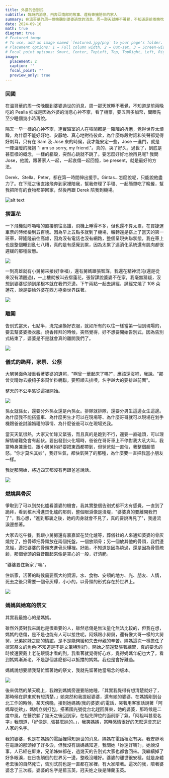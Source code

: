 ```yaml
---
title: 外婆的告別式
subtitle: 臨時的消息、飛奔回南部的故事、還有蜂擁陪伴的家人
summary: 在溫哥華的周一傍晚聽到婆婆過世的消息，周一那天就睡不著覺，不知道是前兩晚吃的 Pealla 抑或是因為外婆的消息心神不寧，看了機票，要五百多加幣，闔眼先至少睡個幾小時...
date: 2024-09-16
math: true
diagram: true
# Featured image
# To use, add an image named `featured.jpg/png` to your page's folder.
# Placement options: 1 = Full column width, 2 = Out-set, 3 = Screen-width
# Focal point options: Smart, Center, TopLeft, Top, TopRight, Left, Right, BottomLeft, Bottom, BottomRight
image:
  placement: 2
  caption: ''
  focal_point: ""
  preview_only: true
---
```


### 回國
在溫哥華的周一傍晚聽到婆婆過世的消息，周一那天就睡不著覺，不知道是前兩晚吃的 Pealla 抑或是因為外婆的消息心神不寧，看了機票，要五百多加幣，闔眼先至少睡個幾小時再說。

隔天一早一樣的心神不寧，連實驗室的人在喧鬧都是一陣陣的折磨，覺得世界太煩躁，為什麼不能好好地、安靜地、真心地對待彼此，為什麼每段對話和笑聲都覺得好刺耳，只有在 Sam 及 Jose 來的時候，我才能安定一些，Jose 一進門，就是一陣溫暖的擁抱 "I am so sorry, my friend."。真的，哭了好久，過世了，到底是甚麼樣的概念，一樣的軀殼，突然心跳就不跳了。要怎麼好好地說再見呢? 我問 Jose，他說，跟著家人一起，一起哀傷一起回憶，be present，就是最好的方法。

Derek、Stella、Peter，都在第一時間伸出援手。Gintas...怎麼說呢，只能說他盡力了。在下班之後直接飛奔到家裡陪我，幫我修理了手環、一起簡單吃了晚餐，幫我把所有的食物都帶回家，然後再跟 Derek 陪我到機場。

![alt text](./featured.JPG)



### 摺蓮花
一下飛機就呼嚕嚕的直接前往高雄，飛機上睡得不多，但也還不算太累，在買捷運車票的時候檢到五百塊。因為早上五點多就到了機場，輾轉還是搭上了當天的第一班車，砰隆隆前往高雄，因為沒有電話也沒有網路，整個呈現失聯狀態，我在車上也是整個睡到亂七八糟，真的是有感覺到累，因為太累了連消化系統還有肌肉都很遲緩的那種疲憊。

![](./IMG_7430.JPG)


一到高雄就有小舅舅來接(好幸福)，還有舅媽跟張智謀，我還在精神混沌(還是從來沒有清醒過)，一上樓就被叫去摺蓮花，張智謀說婆婆不在家，我毫無猜疑，沒想到婆婆從頭到尾根本就在我們旁邊。下午兩點一起去誦經，誦經完燒了 108 朵蓮花，說是要給外婆在西方極樂世界踩著。

![](./IMG_7427.JPG)


### 離開

告別式當天，七點半，洗完澡換好衣服，就如所有的以往一樣當第一個到現場的，要去幫婆婆換衣服。燒香拜拜的時候，突然覺得，好不想要開始告別式，因為告別式結束了，婆婆是不是就會真的離開我們了。

![](./IMG_7423.JPG)

### 儀式的跪拜，家祭、公祭

大舅舅面色凝重看著婆婆的遺照，"啊曾一華起床了嗎?"，應該還沒吧，我說。"那曾奕晴妳去搬椅子來幫忙掛輓聯，要照順去排噢，名字越大的要排越前面"。

整天的不公平感從這裡開始。

![](./IMG_7478.JPG)

孫女就孫女，還要分外孫女還是內孫女。排隊就排隊，還要分男生這邊女生這邊。為什麼我不能搭靈車、為什麼男生才可以在現場等、為什麼哥哥就可以現場在划手機跟爸爸討論婚禮的事情、為什麼爸爸可以在現場兇我。

當天天氣很熱，大家又忙碌又緊張，而且真的是跪到不行，還要一直磕頭，可以理解情緒難免會有起伏。要出發到火化場時，爸爸在哥哥車上不停對我大吼大叫，我當時身兼重任，跟小舅舅約好要把東西都帶到，但爸爸就一直催，我整個超憤怒。"你才莫名其妙"，我好生氣，都快氣哭了的那種，為什麼要一直把我當小朋友一樣。

我從那開始，將近四天都沒有再跟爸爸說話。

![](./IMG_7480.JPG)

### 燃燒與骨灰
爭取到了可以到焚化爐看婆婆的機會，我其實整個告別式都不太有感覺，一直到了跪拜，看到棺木滑進焚化爐的那刻，整個眼淚像是潰堤，"婆婆真的要離開我們了"，我心想，"進到那裏之後，她的肉身就會不見了，真的要說再見了"，我邊流淚邊想著。

大家去吃午餐，我跟小舅舅還有嘉嘉留在焚化爐等，葬儀社的人來通知婆婆的骨灰燒完了，撿骨師把骨頭放在兩個托盤，一個放頭骨；另一個放其他的骨頭，我們邊念經，邊把婆婆的骨頭夾進骨灰罈裡。好脆，不知道是因為燒過，還是因為骨質疏鬆，那個骨頭的聲音聽起來像是空心的一般，好清脆。

"婆婆要住新家了噢"。

住新家，活著的時候需要廣大的資源，水、食物、安頓的地方、光、朋友、人情，死去之後只需要一個骨灰罈，小小的，以骨頭的形式存在於世界上。

![](./IMG_7457.JPG)

### 媽媽與她寫的祭文
其實我最擔心的是媽媽。

雖然外婆對我來說也是很重要的人，雖然悲傷是無法量化無法比較的，但我在想，媽媽的悲傷，是不是也能有人可以接住呢。阿姨跟小舅舅，還有像大哥一樣的大舅舅，兄弟姊妹之間的情誼，是不是能夠緩和失去母親的辛苦。媽媽這次一樣擔任了撰寫祭文的角色(不知道是不是文筆特別好)，開始之前還緊張著練習，真的要念的時候還要戴上老花眼鏡才看的到，我看著就覺得好心疼，覺得媽媽年紀也大了。看到媽媽漸漸老，不是那個甚麼都可以抵擋的媽媽，我也是會好難過。

媽媽說想要請我幫忙留著她的祭文，我就先留著她當場念的版本。

![](./IMG_7461.JPG)

後來偶然的某天晚上，我蹭到媽媽旁邊要陪她睡，「其實我覺得有想清楚就好了，那時候在屏東就有想清楚。」她突然和我提起婆婆，還有她的婆婆。在媽媽剛到台北工作的時候，某天傍晚，接到她媽媽(我的婆婆)的電話，哭著用客家話說著「阿媽卑徙欸」，媽媽立刻打包，搭著國光號從台北趕回屏東，她的婆婆，那時候是二度中風，在醫院躺了幾天之後回到家，在祖先牌位的面前斷了氣。「阿祖叫甚麼名字」我問道，「好像是...張甚麼妹的。」，我笑媽媽，當時感情很好的怎麼還會忘記人家的名字。

我的婆婆，也是在媽媽的電話裡得知過世的消息，媽媽在電話裡沒有哭，我安靜地在電話的那頭掉了好多淚，但我沒有讓媽媽知道，我問她「妳還好嗎?」，她說沒事，人已經在屏東，兄弟姊妹都在，過幾天的告別式大家也都會回來。我繼續掉了好多眼淚，在日夜顛倒的世界另一邊，整晚沒睡好。婆婆的離世很安穩，就是身體老去後的自然死亡，告別式前也是一直都在家裡，有大家陪著。這次的我，陪著婆婆念了三次經。婆婆的名字是藍玉英，冠夫姓之後是陳蘭玉英。




